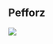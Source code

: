 ## Pefforz
<img align="center" src="https://media1.tenor.com/m/YV1LR_Vx0bIAAAAC/dario-dario-moccia.gif" /></p>
